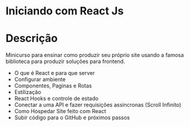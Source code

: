 # Iniciando com React Js

# Descrição

Minicurso para ensinar como produzir seu próprio site usando a famosa biblioteca para produzir soluções para frontend.

- O que é React e para que server
- Configurar ambiente 
- Componentes, Paginas e Rotas
- Estilização
- React Hooks e controle de estado
- Conectar a uma API e fazer requisições assincronas (Scroll Infinito)
- Como Hospedar Site feito com React
- Subir código para o GitHub e próximos passos
